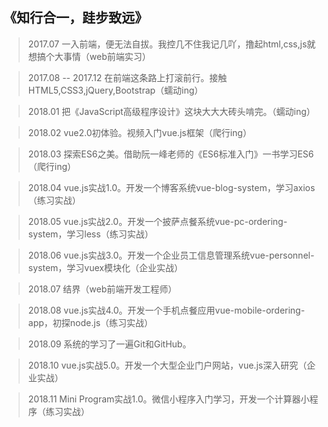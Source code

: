 ﻿## 《知行合一，跬步致远》

> 2017.07 一入前端，便无法自拔。我控几不住我记几吖，撸起html,css,js就想搞个大事情（web前端实习）

> 2017.08 -- 2017.12 在前端这条路上打滚前行。接触HTML5,CSS3,jQuery,Bootstrap（蠕动ing）

> 2018.01 把《JavaScript高级程序设计》这块大大大砖头啃完。（蠕动ing）

> 2018.02 vue2.0初体验。视频入门vue.js框架（爬行ing）

> 2018.03 探索ES6之美。借助阮一峰老师的《ES6标准入门》一书学习ES6（爬行ing）

> 2018.04 vue.js实战1.0。开发一个博客系统vue-blog-system，学习axios（练习实战）

> 2018.05 vue.js实战2.0。开发一个披萨点餐系统vue-pc-ordering-system，学习less（练习实战）

> 2018.06 vue.js实战3.0。开发一个企业员工信息管理系统vue-personnel-system，学习vuex模块化（企业实战）

> 2018.07 结界（web前端开发工程师）

> 2018.08 vue.js实战4.0。开发一个手机点餐应用vue-mobile-ordering-app，初探node.js（练习实战）

> 2018.09 系统的学习了一遍Git和GitHub。

> 2018.10 vue.js实战5.0。开发一个大型企业门户网站，vue.js深入研究（企业实战）

> 2018.11 Mini Program实战1.0。微信小程序入门学习，开发一个计算器小程序（练习实战）
